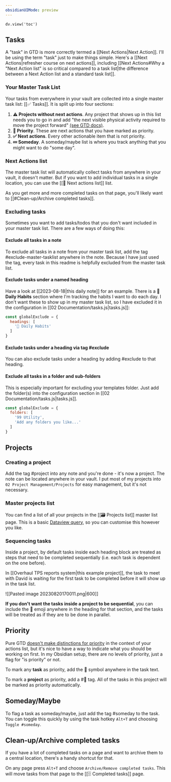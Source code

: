 ```yaml
---
obsidianUIMode: preview
---
```


```dataviewjs
dv.view('toc')
```


## Tasks

A "task" in GTD is more correctly termed a [[Next Actions|Next Action]]. I'll be using the term "task" just to make things simple. Here's a [[Next Actions|refresher course on next actions]], including [[Next Actions#Why a "Next Action list" is so critical compared to a task list|the difference between a Next Action list and a standard task list]].

### Your Master Task List

Your tasks from everywhere in your vault are collected into a single master task list: [[✅ Tasks]]. It is split up into four sections:

1. **⚠️ Projects without next actions**. Any project that shows up in this list needs you to go in and add "the next visible physical activity required to move the project forward" [(see GTD docs)](https://gettingthingsdone.com/2011/02/how-is-a-next-action-list-different-from-a-to-do-list/).
2. **🔼 Priority**. These are next actions that you have marked as priority.
3. **✅ Next actions**. Every other actionable item that is not priority.
4. **💤 Someday**. A someday/maybe list is where you track anything that you might want to do "some day". 

### Next Actions list

The master task list will automatically collect tasks from anywhere in your vault, it doesn't matter. But if you want to add individual tasks in a single location, you can use the [[📝 Next actions list]] list.

As you get more and more completed tasks on that page, you'll likely want to [[#Clean-up/Archive completed tasks]].

### Excluding tasks

Sometimes you want to add tasks/todos that you don't want included in your master task list. There are a few ways of doing this:

#### Exclude all tasks in a note

To exclude all tasks in a note from your master task list, add the tag #exclude-master-tasklist anywhere in the note. Because I have just used the tag, every task in this readme is helpfully excluded from the master task list.

#### Exclude tasks under a named heading

Have a look at [[2023-08-18|this daily note]] for an example. There is a **🌱 Daily Habits** section where I'm tracking the habits I want to do each day. I don't want these to show up in my master task list, so I have excluded it in the configuration in [[02 Documentation/tasks.js|tasks.js]]:

```js
const globalExclude = {
  headings: [
    '🌱 Daily Habits'
  ]
}
```

#### Exclude tasks under a heading via tag #exclude

You can also exclude tasks under a heading by adding #exclude to that heading.

#### Exclude all tasks in a folder and sub-folders

This is especially important for excluding your templates folder. Just add the folder(s) into the configuration section in [[02 Documentation/tasks.js|tasks.js]].

```js
const globalExclude = {
  folders: [
    '99 Utility',
    'Add any folders you like...'
  ]
}
```

## Projects

### Creating a project

Add the tag #project into any note and you're done - it's now a project. The note can be located anywhere in your vault. I put most of my projects into `02 Project Management/Projects` for easy management, but it's not necessary.

### Master projects list

You can find a list of all your projects in the [[🗃️ Projects list]] master list page. This is a basic [Dataview query](https://blacksmithgu.github.io/obsidian-dataview/queries/structure/), so you can customise this however you like.

### Sequencing tasks

Inside a project, by default tasks inside each heading block are treated as steps that need to be completed sequentially (i.e. each task is dependent on the one before).

In [[Overhaul TPS reports system|this example project]], the task to meet with David is waiting for the first task to be completed before it will show up in the task list.

![[Pasted image 20230820170011.png|600]]

**If you don't want the tasks inside a project to be sequential**, you can include the 🟰 emoji anywhere in the heading for that section, and the tasks will be treated as if they are to be done in parallel.

## Priority

Pure GTD [doesn't make distinctions for priority](https://gettingthingsdone.com/2008/08/determining-priority-gtd-style/) in the context of your actions list, but it's nice to have a way to indicate what you should be working on first. In my Obsidian setup, there are no levels of priority, just a flag for "is priority" or not.

To mark any **task** as priority, add the 🔼 symbol anywhere in the task text.

To mark a **project** as priority, add a #🔼 tag. All of the tasks in this project will be marked as priority automatically.

## Someday/Maybe

To flag a task as someday/maybe, just add the tag #someday to the task. You can toggle this quickly by using the task hotkey `Alt+T` and choosing `Toggle #someday`.

## Clean-up/Archive completed tasks

If you have a lot of completed tasks on a page and want to archive them to a central location, there's a handy shortcut for that.

On any page press `Alt+T` and choose `Archive/Remove completed tasks`. This will move tasks from that page to the [[🗄️ Completed tasks]] page.